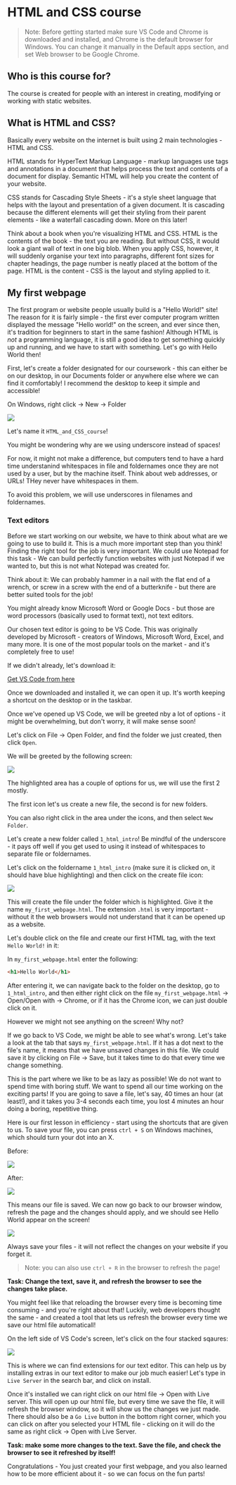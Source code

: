 # HTML and CSS course

> Note: Before getting started make sure VS Code and Chrome is downloaded and installed, and Chrome is the default browser for Windows. You can change it manually in the Default apps section, and set Web browser to be Google Chrome.

## Who is this course for?

The course is created for people with an interest in creating, modifying or working with static websites.

## What is HTML and CSS?

Basically every website on the internet is built using 2 main technologies - HTML and CSS.

HTML stands for HyperText Markup Language - markup languages use tags and annotations in a document that helps process the text and contents of a document for display. Semantic HTML will help you create the content of your website.

CSS stands for Cascading Style Sheets - it's a style sheet language that helps with the layout and presentation of a given document. It is cascading because the different elements will get their styling from their parent elements - like a waterfall cascading down. More on this later!

Think about a book when you're visualizing HTML and CSS. HTML is the contents of the book - the text you are reading. But without CSS, it would look a giant wall of text in one big blob. When you apply CSS, however, it will suddenly organise your text into paragraphs, different font sizes for chapter headings, the page number is neatly placed at the bottom of the page. HTML is the content - CSS is the layout and styling applied to it.


## My first webpage

The first program or website people usually build is a "Hello World!" site! The reason for it is fairly simple - the first ever computer program written displayed the message "Hello world!" on the screen, and ever since then, it's tradition for beginners to start in the same fashion! Although HTML is *not* a programming language, it is still a good idea to get something quickly up and running, and we have to start with something. Let's go with Hello World then!

First, let's create a folder designated for our coursework - this can either be on our desktop, in our Documents folder or anywhere else where we can find it comfortably! I recommend the desktop to keep it simple and accessible!

On Windows, right click -> New -> Folder

![](images/windows_new_folder-.jpg)

Let's name it `HTML_and_CSS_course`!

You might be wondering why are we using underscore instead of spaces!

For now, it might not make a difference, but computers tend to have a hard time understanind whitespaces in file and foldernames once they are not used by a user, but by the machine itself. Think about web addresses, or URLs! THey never have whitespaces in them. 

To avoid this problem, we will use underscores in filenames and foldernames.

### Text editors

Before we start working on our website, we have to think about what are we going to use to build it. This is a much more important step than you think! Finding the right tool for the job is very important. We could use Notepad for this task - We can build perfectly function websites with just Notepad if we wanted to, but this is not what Notepad was created for.

Think about it: We can probably hammer in a nail with the flat end of a wrench, or screw in a screw with the end of a butterknife - but there are better suited tools for the job!

You might already know Microsoft Word or Google Docs - but those are word processors (basically used to format text), not text editors.

Our chosen text editor is going to be VS Code. This was originally developed by Microsoft - creators of Windows, Microsoft Word, Excel, and many more. It is one of the most popular tools on the market - and it's completely free to use!

If we didn't already, let's download it:

[Get VS Code from here](https://code.visualstudio.com/Download)

Once we downloaded and installed it, we can open it up. It's worth keeping a shortcut on the desktop or in the taskbar.

Once we've opened up VS Code, we will be greeted nby a lot of options - it might be overwhelming, but don't worry, it will make sense soon!

Let's click on File -> Open Folder, and find the folder we just created, then click `Open`.

We will be greeted by the following screen:

![](images/vs_code_intro.png)
 
The highlighted area has a couple of options for us, we will use the first 2 mostly.

The first icon let's us create a new file, the second is for new folders.

You can also right click in the area under the icons, and then select `New Folder`.

Let's create a new folder called `1_html_intro`! Be mindful of the underscore - it pays off well if you get used to using it instead of whitespaces to separate file or foldernames.

Let's click on the foldername `1_html_intro` (make sure it is clicked on, it should have blue highlighting) and then click on the create file icon:

![](images/create_file.png)

This will create the file under the folder which is highlighted. Give it the name `my_first_webpage.html`. The extension `.html` is very important - without it the web browsers would not understand that it can be opened up as a website.

Let's double click on the file and create our first HTML tag, with the text `Hello World!` in it:

In `my_first_webpage.html` enter the following:

```html
<h1>Hello World</h1>
```

After entering it, we can navigate back to the folder on the desktop, go to `1_html_intro`, and then either right click on the file `my_first_webpage.html` -> Open/Open with -> Chrome, or if it has the Chrome icon, we can just double click on it.

However we might not see anything on the screen! Why not?

If we go back to VS Code, we might be able to see what's wrong. Let's take a look at the tab that says `my_first_webpage.html`. If it has a dot next to the file's name, it means that we have unsaved changes in this file. We could save it by clicking on File -> Save, but it takes time to do that every time we change something.

This is the part where we like to be as lazy as possible! We do not want to spend time with boring stuff. We want to spend all our time working on the exciting parts! If you are going to save a file, let's say, 40 times an hour (at least!), and it takes you 3-4 seconds each time, you lost 4 minutes an hour doing a boring, repetitive thing.

Here is our first lesson in efficiency - start using the shortcuts that are given to us. To save your file, you can press `ctrl + S` on Windows machines, which should turn your dot into an X.

Before: 

![](images/before.png)

After: 

![](images/after.png)

This means our file is saved. We can now go back to our browser window, refresh the page and the changes should apply, and we should see Hello World appear on the screen!

![](images/result.png)

Always save your files - it will not reflect the changes on your website if you forget it.

> Note: you can also use `ctrl + R` in the browser to refresh the page!

**Task: Change the text, save it, and refresh the browser to see the changes take place.**

You might feel like that reloading the browser every time is becoming time consuming - and you're right about that! Luckily, web developers thought the same - and created a tool that lets us refresh the browser every time we save our html file automaticall!

On the left side of VS Code's screen, let's click on the four stacked sqaures:

![](images/extensions.png)

This is where we can find extensions for our text editor. This can help us by installing extras in our text editor to make our job much easier! Let's type in `Live Server` in the search bar, and click on install.

Once it's installed we can right click on our html file -> Open with Live server. This will open up our html file, but every time we save the file, it will refresh the browser window, so it will show us the changes we just made. There should also be a `Go Live` button in the bottom right corner, which you can click on after you selected your HTML file - clicking on it will do the same as right click -> Open with Live Server.

**Task: make some more changes to the text. Save the file, and check the browser to see it refreshed by itself!** 

Congratulations - You just created your first webpage, and you also learned how to be more efficient about it - so we can focus on the fun parts!
